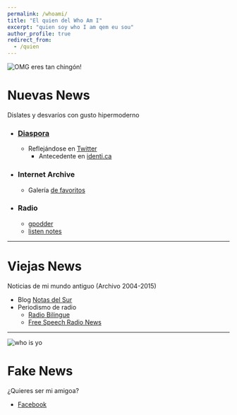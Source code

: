 ```yaml
---
permalink: /whoami/
title: "El quien del Who Am I"
excerpt: "quien soy who I am qem eu sou"
author_profile: true
redirect_from:
  - /quien
---
```


![OMG eres tan chingón!](https://web.archive.org/web/20090901175751/http://geocities.com/redfishfalls/who_i_am.gif)

# Nuevas News
Dislates y desvaríos con gusto hipermoderno

 - ### [Diaspora](http://diasp.org/u/vlax "Mis medios a medias")
	- Reflejándose en [Twitter](https://nitter.cattube.org/vlax_)
		- Antecedente en [identi.ca](https://identi.ca/vlax)

 - ### Internet Archive
	- Galería [de favoritos](https://archive.org/details/fav-vlax)

 - ### Radio
	- [gpodder](https://gpodder.net/user/vlax/)
	- [listen notes](https://www.listennotes.com/@vlax/)

---

# Viejas News
Noticias de mi mundo antiguo (Archivo 2004-2015)

- Blog [Notas del Sur](http://notasdelsur.wordpress.com)
- Periodismo de radio
	- [Radio Bilingue](http://is.gd/rbvfg)
	- [Free Speech Radio News](https://fsrn.org/search/node/vladimir+flores)

---

![who is yo](https://web.archive.org/web/20090903073236/http://geocities.com/whoisceres2/fluffy.gif)

# Fake News
¿Quieres ser mi amigoa?

- [Facebook](https://www.facebook.com/public/vladimir-flores-garcia)

